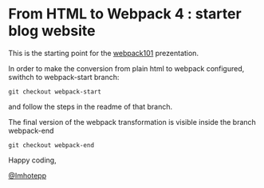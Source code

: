 # From HTML to Webpack 4 : starter blog website

This is the starting point for the [webpack101](https://slides.com/imhotepp/webpack101/live) prezentation.

In order to make the conversion from plain html to webpack configured, swithch to webpack-start branch:

```
git checkout webpack-start
```

and follow the steps in the readme of that branch.

The final version of the webpack transformation is visible inside the branch webpack-end

```
git checkout webpack-end
```

Happy coding,

[@Imhotepp](https://twitter.com/imhotepp)